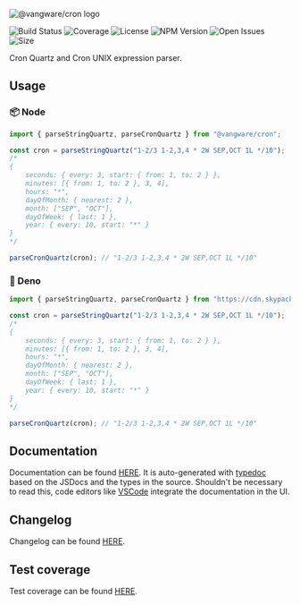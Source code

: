 ![@vangware/cron logo](https://i.imgur.com/ZxqT2Wh.png)

![Build Status](https://img.shields.io/github/workflow/status/vangware/cron/Test.svg?style=for-the-badge&labelColor=666&color=2b7&link=https://github.com/vangware/cron/actions)
![Coverage](https://img.shields.io/coveralls/github/vangware/cron.svg?style=for-the-badge&labelColor=666&color=2b7&link=https://coveralls.io/github/vangware/cron)
![License](https://img.shields.io/npm/l/@vangware/cron.svg?style=for-the-badge&labelColor=666&color=2b7&link=https://github.com/vangware/cron/blob/main/LICENSE)
![NPM Version](https://img.shields.io/npm/v/@vangware/cron.svg?style=for-the-badge&labelColor=666&color=2b7&link=https://npm.im/@vangware/cron)
![Open Issues](https://img.shields.io/github/issues/vangware/cron.svg?style=for-the-badge&labelColor=666&color=2b7&link=https://github.com/vangware/cron/issues)
![Size](https://img.shields.io/bundlephobia/minzip/@vangware/cron.svg?style=for-the-badge&labelColor=666&color=2b7&label=size&link=https://bundlephobia.com/result?p=@vangware/cron)

Cron Quartz and Cron UNIX expression parser.

## Usage

### 📦 Node

```typescript
import { parseStringQuartz, parseCronQuartz } from "@vangware/cron";

const cron = parseStringQuartz("1-2/3 1-2,3,4 * 2W SEP,OCT 1L */10");
/*
{
	seconds: { every: 3, start: { from: 1, to: 2 } },
	minutes: [{ from: 1, to: 2 }, 3, 4],
	hours: "*",
	dayOfMonth: { nearest: 2 },
	month: ["SEP", "OCT"],
	dayOfWeek: { last: 1 },
	year: { every: 10, start: "*" }
}
*/

parseCronQuartz(cron); // "1-2/3 1-2,3,4 * 2W SEP,OCT 1L */10"
```

### 🦕 Deno

```typescript
import { parseStringQuartz, parseCronQuartz } from "https://cdn.skypack.dev/@vangware/cron";

const cron = parseStringQuartz("1-2/3 1-2,3,4 * 2W SEP,OCT 1L */10");
/*
{
	seconds: { every: 3, start: { from: 1, to: 2 } },
	minutes: [{ from: 1, to: 2 }, 3, 4],
	hours: "*",
	dayOfMonth: { nearest: 2 },
	month: ["SEP", "OCT"],
	dayOfWeek: { last: 1 },
	year: { every: 10, start: "*" }
}
*/

parseCronQuartz(cron); // "1-2/3 1-2,3,4 * 2W SEP,OCT 1L */10"
```

## Documentation

Documentation can be found [HERE](https://cron.vangware.com). It is auto-generated with [typedoc](https://typedoc.org/) based on the JSDocs and the types in the source. Shouldn't be necessary to read this, code editors like [VSCode](https://code.visualstudio.com/) integrate the documentation in the UI.

## Changelog

Changelog can be found [HERE](https://github.com/vangware/cron/blob/main/CHANGELOG.md).

## Test coverage

Test coverage can be found [HERE](https://coveralls.io/github/vangware/cron).
